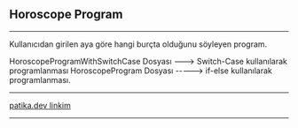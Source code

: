 **Horoscope Program**
---
---
Kullanıcıdan girilen aya göre hangi burçta olduğunu söyleyen program.

HoroscopeProgramWithSwitchCase Dosyası ---> Switch-Case kullanılarak programlanması
HoroscopeProgram Dosyası -----> if-else kullanılarak programlanması.


___

[patika.dev linkim](https://app.patika.dev/betulozgen)

----